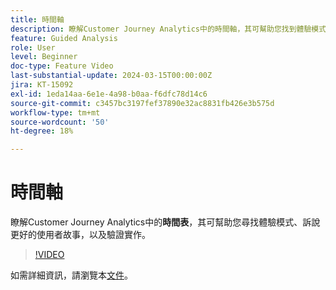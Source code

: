 ```yaml
---
title: 時間軸
description: 瞭解Customer Journey Analytics中的時間軸，其可幫助您找到體驗模式、訴說更好的使用者故事，並驗證實施。
feature: Guided Analysis
role: User
level: Beginner
doc-type: Feature Video
last-substantial-update: 2024-03-15T00:00:00Z
jira: KT-15092
exl-id: 1eda14aa-6e1e-4a98-b0aa-f6dfc78d14c6
source-git-commit: c3457bc3197fef37890e32ac8831fb426e3b575d
workflow-type: tm+mt
source-wordcount: '50'
ht-degree: 18%

---
```


# 時間軸

瞭解Customer Journey Analytics中的&#x200B;**時間表**，其可幫助您尋找體驗模式、訴說更好的使用者故事，以及驗證實作。

>[!VIDEO](https://video.tv.adobe.com/v/3435778/?learn=on&captions=chi_hant)

如需詳細資訊，請瀏覽本[文件](https://experienceleague.adobe.com/zh-hant/docs/analytics-platform/using/guided-analysis/streams/timeline)。
